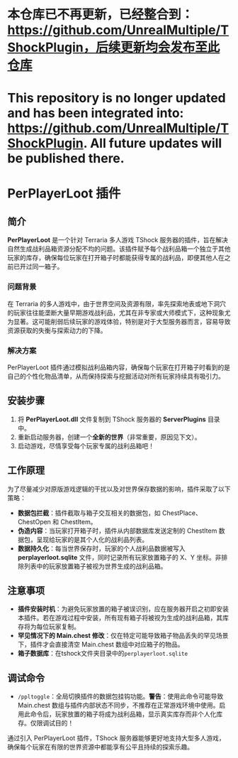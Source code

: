 # 本仓库已不再更新，已经整合到：https://github.com/UnrealMultiple/TShockPlugin，后续更新均会发布至此仓库
# This repository is no longer updated and has been integrated into: https://github.com/UnrealMultiple/TShockPlugin. All future updates will be published there.
# PerPlayerLoot 插件

## 简介

**PerPlayerLoot** 是一个针对 Terraria 多人游戏 TShock 服务器的插件，旨在解决自然生成战利品箱资源分配不均的问题。该插件赋予每个战利品箱一个独立于其他玩家的库存，确保每位玩家在打开箱子时都能获得专属的战利品，即便其他人在之前已开过同一箱子。

### 问题背景

在 Terraria 的多人游戏中，由于世界空间及资源有限，率先探索地表或地下洞穴的玩家往往能垄断大量早期游戏战利品，尤其在非专家或大师模式下，这种现象尤为显著。这可能削弱后续玩家的游戏体验，特别是对于大型服务器而言，容易导致资源获取的失衡与探索动力的下降。

### 解决方案

PerPlayerLoot 插件通过模拟战利品箱内容，确保每个玩家在打开箱子时看到的是自己的个性化物品清单，从而保持探索与挖掘活动对所有玩家持续具有吸引力。

## 安装步骤

1. 将 **PerPlayerLoot.dll** 文件复制到 TShock 服务器的 **ServerPlugins** 目录中。
2. 重新启动服务器，创建一个**全新的世界**（非常重要，原因见下文）。
3. 启动游戏，尽情享受每个玩家专属的战利品箱吧！

## 工作原理

为了尽量减少对原版游戏逻辑的干扰以及对世界保存数据的影响，插件采取了以下策略：

- **数据包拦截**：插件截取与箱子交互相关的数据包，如 ChestPlace、ChestOpen 和 ChestItem。
- **伪造内容**：当玩家打开箱子时，插件从内部数据库发送定制的 ChestItem 数据包，呈现给玩家的是其个人化的战利品列表。
- **数据持久化**：每当世界保存时，玩家的个人战利品数据被写入 **perplayerloot.sqlite** 文件，同时记录所有玩家放置箱子的 X、Y 坐标。非排除列表中的玩家放置箱子被视为世界生成的战利品箱。

## 注意事项
- **插件安装时机**：为避免玩家放置的箱子被误识别，应在服务器开启之初即安装本插件。若在游戏过程中安装，所有现有箱子将被视为生成的战利品箱，其库存将为每位玩家复制。
- **罕见情况下的 Main.chest 修改**：仅在特定可能导致箱子物品丢失的罕见场景下，插件才会直接清空 Main.chest 数组中对应箱子的物品。
- **箱子数据库**：在tshock文件夹目录中的`perplayerloot.sqlite`

## 调试命令

- `/ppltoggle`：全局切换插件的数据包挂钩功能。**警告**：使用此命令可能导致 Main.chest 数组与插件内部状态不同步，不推荐在正常游戏环境中使用。启用此命令后，玩家放置的箱子将成为战利品箱，显示真实库存而非个人化库存。仅限调试目的！

通过引入 PerPlayerLoot 插件，TShock 服务器能够更好地支持大型多人游戏，确保每个玩家在有限的世界资源中都能享有公平且持续的探索乐趣。
